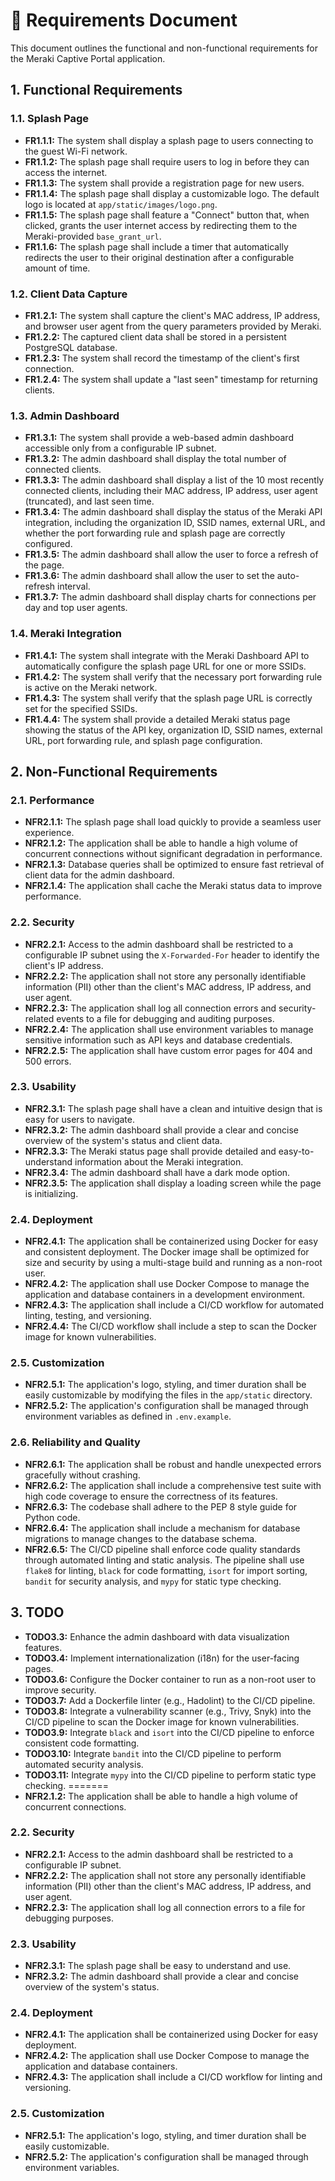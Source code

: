 # 📝 Requirements Document

This document outlines the functional and non-functional requirements for the Meraki Captive Portal application.

## 1. Functional Requirements

### 1.1. Splash Page

-   **FR1.1.1:** The system shall display a splash page to users connecting to the guest Wi-Fi network.
-   **FR1.1.2:** The splash page shall require users to log in before they can access the internet.
-   **FR1.1.3:** The system shall provide a registration page for new users.
-   **FR1.1.4:** The splash page shall display a customizable logo. The default logo is located at `app/static/images/logo.png`.
-   **FR1.1.5:** The splash page shall feature a "Connect" button that, when clicked, grants the user internet access by redirecting them to the Meraki-provided `base_grant_url`.
-   **FR1.1.6:** The splash page shall include a timer that automatically redirects the user to their original destination after a configurable amount of time.

### 1.2. Client Data Capture

-   **FR1.2.1:** The system shall capture the client's MAC address, IP address, and browser user agent from the query parameters provided by Meraki.
-   **FR1.2.2:** The captured client data shall be stored in a persistent PostgreSQL database.
-   **FR1.2.3:** The system shall record the timestamp of the client's first connection.
-   **FR1.2.4:** The system shall update a "last seen" timestamp for returning clients.

### 1.3. Admin Dashboard

-   **FR1.3.1:** The system shall provide a web-based admin dashboard accessible only from a configurable IP subnet.
-   **FR1.3.2:** The admin dashboard shall display the total number of connected clients.
-   **FR1.3.3:** The admin dashboard shall display a list of the 10 most recently connected clients, including their MAC address, IP address, user agent (truncated), and last seen time.
-   **FR1.3.4:** The admin dashboard shall display the status of the Meraki API integration, including the organization ID, SSID names, external URL, and whether the port forwarding rule and splash page are correctly configured.
-   **FR1.3.5:** The admin dashboard shall allow the user to force a refresh of the page.
-   **FR1.3.6:** The admin dashboard shall allow the user to set the auto-refresh interval.
-   **FR1.3.7:** The admin dashboard shall display charts for connections per day and top user agents.

### 1.4. Meraki Integration

-   **FR1.4.1:** The system shall integrate with the Meraki Dashboard API to automatically configure the splash page URL for one or more SSIDs.
-   **FR1.4.2:** The system shall verify that the necessary port forwarding rule is active on the Meraki network.
-   **FR1.4.3:** The system shall verify that the splash page URL is correctly set for the specified SSIDs.
-   **FR1.4.4:** The system shall provide a detailed Meraki status page showing the status of the API key, organization ID, SSID names, external URL, port forwarding rule, and splash page configuration.

## 2. Non-Functional Requirements

### 2.1. Performance

-   **NFR2.1.1:** The splash page shall load quickly to provide a seamless user experience.
-   **NFR2.1.2:** The application shall be able to handle a high volume of concurrent connections without significant degradation in performance.
-   **NFR2.1.3:** Database queries shall be optimized to ensure fast retrieval of client data for the admin dashboard.
-   **NFR2.1.4:** The application shall cache the Meraki status data to improve performance.

### 2.2. Security

-   **NFR2.2.1:** Access to the admin dashboard shall be restricted to a configurable IP subnet using the `X-Forwarded-For` header to identify the client's IP address.
-   **NFR2.2.2:** The application shall not store any personally identifiable information (PII) other than the client's MAC address, IP address, and user agent.
-   **NFR2.2.3:** The application shall log all connection errors and security-related events to a file for debugging and auditing purposes.
-   **NFR2.2.4:** The application shall use environment variables to manage sensitive information such as API keys and database credentials.
-   **NFR2.2.5:** The application shall have custom error pages for 404 and 500 errors.

### 2.3. Usability

-   **NFR2.3.1:** The splash page shall have a clean and intuitive design that is easy for users to navigate.
-   **NFR2.3.2:** The admin dashboard shall provide a clear and concise overview of the system's status and client data.
-   **NFR2.3.3:** The Meraki status page shall provide detailed and easy-to-understand information about the Meraki integration.
-   **NFR2.3.4:** The admin dashboard shall have a dark mode option.
-   **NFR2.3.5:** The application shall display a loading screen while the page is initializing.

### 2.4. Deployment

-   **NFR2.4.1:** The application shall be containerized using Docker for easy and consistent deployment. The Docker image shall be optimized for size and security by using a multi-stage build and running as a non-root user.
-   **NFR2.4.2:** The application shall use Docker Compose to manage the application and database containers in a development environment.
-   **NFR2.4.3:** The application shall include a CI/CD workflow for automated linting, testing, and versioning.
-   **NFR2.4.4:** The CI/CD workflow shall include a step to scan the Docker image for known vulnerabilities.

### 2.5. Customization

-   **NFR2.5.1:** The application's logo, styling, and timer duration shall be easily customizable by modifying the files in the `app/static` directory.
-   **NFR2.5.2:** The application's configuration shall be managed through environment variables as defined in `.env.example`.

### 2.6. Reliability and Quality

-   **NFR2.6.1:** The application shall be robust and handle unexpected errors gracefully without crashing.
-   **NFR2.6.2:** The application shall include a comprehensive test suite with high code coverage to ensure the correctness of its features.
-   **NFR2.6.3:** The codebase shall adhere to the PEP 8 style guide for Python code.
-   **NFR2.6.4:** The application shall include a mechanism for database migrations to manage changes to the database schema.
-   **NFR2.6.5:** The CI/CD pipeline shall enforce code quality standards through automated linting and static analysis. The pipeline shall use `flake8` for linting, `black` for code formatting, `isort` for import sorting, `bandit` for security analysis, and `mypy` for static type checking.

## 3. TODO

-   **TODO3.3:** Enhance the admin dashboard with data visualization features.
-   **TODO3.4:** Implement internationalization (i18n) for the user-facing pages.
-   **TODO3.6:** Configure the Docker container to run as a non-root user to improve security.
-   **TODO3.7:** Add a Dockerfile linter (e.g., Hadolint) to the CI/CD pipeline.
-   **TODO3.8:** Integrate a vulnerability scanner (e.g., Trivy, Snyk) into the CI/CD pipeline to scan the Docker image for known vulnerabilities.
-   **TODO3.9:** Integrate `black` and `isort` into the CI/CD pipeline to enforce consistent code formatting.
-   **TODO3.10:** Integrate `bandit` into the CI/CD pipeline to perform automated security analysis.
-   **TODO3.11:** Integrate `mypy` into the CI/CD pipeline to perform static type checking.
=======
-   **NFR2.1.2:** The application shall be able to handle a high volume of concurrent connections.

### 2.2. Security

-   **NFR2.2.1:** Access to the admin dashboard shall be restricted to a configurable IP subnet.
-   **NFR2.2.2:** The application shall not store any personally identifiable information (PII) other than the client's MAC address, IP address, and user agent.
-   **NFR2.2.3:** The application shall log all connection errors to a file for debugging purposes.

### 2.3. Usability

-   **NFR2.3.1:** The splash page shall be easy to understand and use.
-   **NFR2.3.2:** The admin dashboard shall provide a clear and concise overview of the system's status.

### 2.4. Deployment

-   **NFR2.4.1:** The application shall be containerized using Docker for easy deployment.
-   **NFR2.4.2:** The application shall use Docker Compose to manage the application and database containers.
-   **NFR2.4.3:** The application shall include a CI/CD workflow for linting and versioning.

### 2.5. Customization

-   **NFR2.5.1:** The application's logo, styling, and timer duration shall be easily customizable.
-   **NFR2.5.2:** The application's configuration shall be managed through environment variables.
